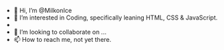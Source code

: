 - 👋 Hi, I’m @MilkonIce
- 👀 I’m interested in Coding, specifically leaning HTML, CSS & JavaScript.
-
- 💞️ I’m looking to collaborate on ...
- 📫 How to reach me, not yet there.

<!---
MilkonIce/MilkonIce is a ✨ special ✨ repository because its `README.md` (this file) appears on your GitHub profile.
You can click the Preview link to take a look at your changes.
--->
